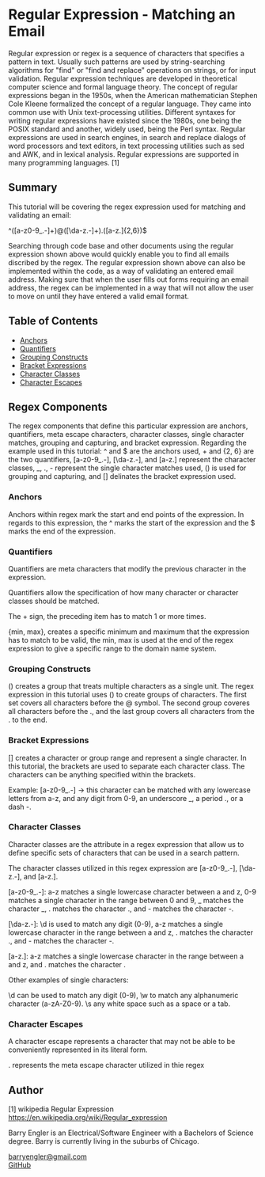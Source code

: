 # Regular Expression - Matching an Email

Regular expression or regex is a sequence of characters that specifies a pattern in text. Usually such patterns are used by string-searching algorithms for "find" or "find and replace" operations on strings, or for input validation. Regular expression techniques are developed in theoretical computer science and formal language theory.
The concept of regular expressions began in the 1950s, when the American mathematician Stephen Cole Kleene formalized the concept of a regular language. They came into common use with Unix text-processing utilities. Different syntaxes for writing regular expressions have existed since the 1980s, one being the POSIX standard and another, widely used, being the Perl syntax.
Regular expressions are used in search engines, in search and replace dialogs of word processors and text editors, in text processing utilities such as sed and AWK, and in lexical analysis. Regular expressions are supported in many programming languages. [1]

## Summary

This tutorial will be covering the regex expression used for matching and validating an email:

^([a-z0-9_\.-]+)@([\da-z\.-]+)\.([a-z\.]{2,6})$

Searching through code base and other documents using the regular expression shown above would quickly enable you to find all emails discribed by the regex. The regular expression shown above can also be implemented within the code, as a way of validating an entered email address. Making sure that when the user fills out forms requiring an email address, the regex can be implemented in a way that will not allow the user to move on until they have entered a valid email format.

## Table of Contents

- [Anchors](#anchors)
- [Quantifiers](#quantifiers)
- [Grouping Constructs](#grouping-constructs)
- [Bracket Expressions](#bracket-expressions)
- [Character Classes](#character-classes)
- [Character Escapes](#character-escapes)

## Regex Components

The regex components that define this particular expression are anchors, quantifiers, meta escape characters, character classes, single character matches, grouping and capturing, and bracket expression. Regarding the example used in this tutorial: ^ and $ are the anchors used, + and {2, 6} are the two quantifiers, [a-z0-9_\.-], [\da-z\.-], and [a-z\.] represent the character classes, \_, \., - represent the single character matches used, () is used for grouping and capturing, and [] delinates the bracket expression used.

### Anchors

Anchors within regex mark the start and end points of the expression. In regards to this expression, the ^ marks the start of the expression and the $ marks the end of the expression.

### Quantifiers

Quantifiers are meta characters that modify the previous character in the expression.

Quantifiers allow the specification of how many character or character classes should be matched.

The + sign, the preceding item has to match 1 or more times.

{min, max}, creates a specific minimum and maximum that the expression has to match to be valid, the min, max is used
at the end of the regex expression to give a specific range to the domain name system.

### Grouping Constructs

() creates a group that treats multiple characters as a single unit. The regex expression in this tutorial uses () to create groups of characters. The first set covers all characters before the @ symbol. The second group coveres all characters before the ., and the last group covers all characters from the . to the end.

### Bracket Expressions

[] creates a character or group range and represent a single character. In this tutorial, the brackets are used to separate each character class. The characters can be anything specified within the brackets.

Example: [a-z0-9_\.-] -> this character can be matched with any lowercase letters from a-z, and any digit from 0-9, an underscore \_, a period ., or a dash -.

### Character Classes

Character classes are the attribute in a regex expression that allow us to define specific sets of characters that can be used in a search pattern.

The character classes utilized in this regex expression are [a-z0-9_\.-], [\da-z\.-], and [a-z\.].

[a-z0-9_\.-]: a-z matches a single lowercase character between a and z, 0-9 matches a single character in the range between 0 and 9, _ matches the character _, \. matches the character ., and - matches the character -.

[\da-z\.-]: \d is used to match any digit (0-9), a-z matches a single lowercase character in the range between a and z, \. matches the character ., and - matches the character -.

[a-z\.]: a-z matches a single lowercase character in the range between a and z, and \. matches the character .

Other examples of single characters:

\d can be used to match any digit (0-9), \w to match any alphanumeric character (a-zA-Z0-9).
\s any white space such as a space or a tab.

### Character Escapes

A character escape represents a character that may not be able to be conveniently represented in its literal form.

\. represents the meta escape character utilized in thie regex

## Author

[1] wikipedia Regular Expression https://en.wikipedia.org/wiki/Regular_expression

Barry Engler is an Electrical/Software Engineer with a Bachelors of Science degree. Barry is currently living in the suburbs of Chicago.

barryengler@gmail.com <br>
[GitHub](https://github.com/Barry25000)
